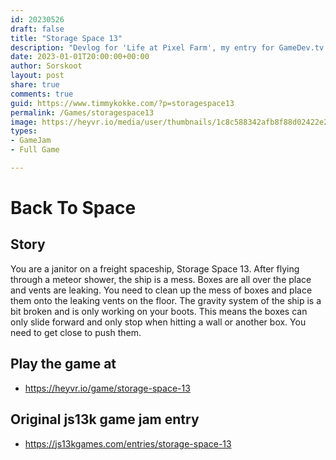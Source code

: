```yaml
---
id: 20230526
draft: false
title: "Storage Space 13"
description: "Devlog for 'Life at Pixel Farm', my entry for GameDev.tv Game Jam"
date: 2023-01-01T20:00:00+00:00
author: Sorskoot
layout: post
share: true
comments: true
guid: https://www.timmykokke.com/?p=storagespace13
permalink: /Games/storagespace13
image: https://heyvr.io/media/user/thumbnails/1c8c588342afb8f88d02422e2934c3d8-lg.jpg
types: 
- GameJam
- Full Game

---
```


# Back To Space

## Story
You are a janitor on a freight spaceship, Storage Space 13. After flying through a meteor shower, the ship is a mess. Boxes are all over the place and vents are leaking. You need to clean up the mess of boxes and place them onto the leaking vents on the floor. The gravity system of the ship is a bit broken and is only working on your boots. This means the boxes can only slide forward and only stop when hitting a wall or another box. You need to get close to push them.

## Play the game at
- https://heyvr.io/game/storage-space-13

## Original js13k game jam entry
- https://js13kgames.com/entries/storage-space-13